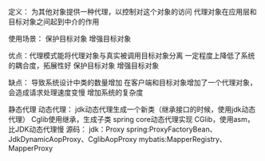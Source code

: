 定义：
    为其他对象提供一种代理，以控制对这个对象的访问
    代理对象在应用层和目标对象之间起到中介的作用

使用场景：
    保护目标对象
    增强目标对象
    
优点：代理模式能将代理对象与真实被调用目标对象分离
      一定程度上降低了系统的耦合度，拓展性好
      保护目标对象
      增强目标对象

缺点：
    导致系统设计中类的数量增加
    在客户端和目标对象增加了一个代理对象，会造成请求处理速度变慢
    增加系统的复杂度


静态代理
动态代理：
    jdk动态代理生成一个新类（继承接口的时候，使用jdk动态代理）
    Cglib使用继承，生成子类
    spring core动态代理实现
    CGlib，使用asm，比JDK动态代理慢
源码：
    jdk：Proxy
    spring:ProxyFactoryBean、JdkDynamicAopProxy、CglibAopProxy
    mybatis:MapperRegistry、MapperProxy
    